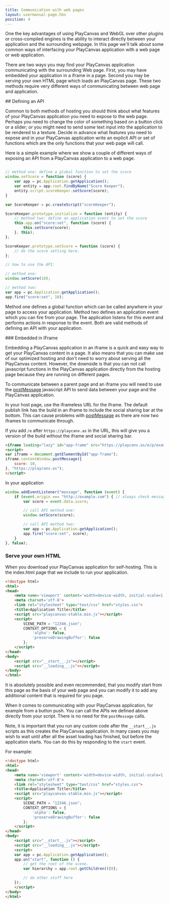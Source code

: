 ```yaml
---
title: Communication with web pages
layout: usermanual-page.hbs
position: 4
---
```


One the key advantages of using PlayCanvas and WebGL over other plugins or cross-compiled engines is the ability to interact directly between your application and the surrounding webpage. In this page we'll talk about some common ways of interfacing your PlayCanvas application with a web page or web application.

There are two ways you may find your PlayCanvas application communicating with the surrounding Web page. First, you may have embedded your application in a iframe in a page. Second you may be serving your own HTML page which loads an PlayCanvas page. These two methods require very different ways of communicating between web page and application.

## Defining an API

Common to both methods of hosting you should think about what features of your PlayCanvas application you need to expose to the web page. Perhaps you need to change the color of something based on a button click or a slider; or you might need to send some text input into the application to be rendered to a texture. Decide in advance what features you need to expose and in your PlayCanvas application write an explicit API or set of functions which are the only functions that your web page will call.

Here is a simple example where we show a couple of different ways of exposing an API from a PlayCanvas application to a web page.

```javascript

// method one: define a global function to set the score
window.setScore = function (score) {
    var app = pc.Application.getApplication();
    var entity = app.root.findByName("Score Keeper");
    entity.script.scoreKeeper.setScore(score);
}

var ScoreKeeper = pc.createScript("scoreKeeper");

ScoreKeeper.prototype.initialize = function (entity) {
    // method two: define an application event to set the score
    this.app.on("score:set", function (score) {
        this.setScore(score);
    }, this);
};

ScoreKeeper.prototype.setScore = function (score) {
    // do the score setting here.
};

// how to use the API:

// method one:
window.setScore(10);

// method two:
var app = pc.Application.getApplication();
app.fire("score:set", 10);

```

Method one defines a global function which can be called anywhere in your page to access your application. Method two defines an application event which you can fire from your page. The application listens for this event and performs actions in response to the event. Both are valid methods of defining an API with your application.

### Embedded in IFrame

Embedding a PlayCanvas application in an iframe is a quick and easy way to get your PlayCanvas content in a page. It also means that you can make use of our optimized hosting and don't need to worry about serving all the PlayCanvas content. However, the downside is that you can not call javascript functions in the PlayCanvas application directly from the hosting page because they are running on different pages.

To communicate between a parent page and an iframe you will need to use the [postMessage][1] javascript API to send data between your page and the PlayCanvas application.

In your host page, use the iframeless URL for the iframe. The default publish link has the build in an iframe to include the social sharing bar at the bottom. This can cause problems with [postMessage][1] as there are now two iframes to communicate through.

If you add `/e` after `https://playcanv.as` in the URL, this will give you a version of the build without the iframe and social sharing bar.

```html
<iframe loading="lazy" id="app-frame" src="https://playcanv.as/e/p/example/">
<script>
var iframe = document.getElementById("app-frame");
iframe.contentWindow.postMessage({
    score: 10,
}, "https://playcanv.as");
</script>
```

In your application
```javascript
window.addEventListener("message", function (event) {
    if (event.origin === "http://example.com") { // always check message came from your website
        var score = event.data.score;

        // call API method one:
        window.setScore(score);

        // call API method two:
        var app = pc.Application.getApplication();
        app.fire("score:set", score);
    }
}, false);
```

### Serve your own HTML

When you download your PlayCanvas application for self-hosting. This is the index.html page that we include to run your application.

```html
<!doctype html>
<html>
<head>
    <meta name='viewport' content='width=device-width, initial-scale=1, maximum-scale=1, minimum-scale=1, user-scalable=no'>
    <meta charset='utf-8'>
    <link rel="stylesheet" type="text/css" href="styles.css">
    <title>Application Title</title>
    <script src="playcanvas-stable.min.js"></script>
    <script>
        SCENE_PATH = "12346.json";
        CONTEXT_OPTIONS = {
            'alpha': false,
            'preserveDrawingBuffer': false
        };
    </script>
</head>
<body>
    <script src="__start__.js"></script>
    <script src="__loading__.js"></script>
</body>
</html>
```

It is absolutely possible and even recommended, that you modify start from this page as the basis of your web page and you can modify it to add any additional content that is required for you page.

When it comes to communicating with your PlayCanvas application, for example from a button push. You can call the APIs we defined above directly from your script. There is no need for the `postMessage` calls.

Note, it is important that you run any custom code after the `__start__.js` scripts as this creates the PlayCanvas application. In many cases you may wish to wait until after all the asset loading has finished, but before the application starts. You can do this by responding to the `start` event.

For example:

```html
<!doctype html>
<html>
<head>
    <meta name='viewport' content='width=device-width, initial-scale=1, maximum-scale=1, minimum-scale=1, user-scalable=no'>
    <meta charset='utf-8'>
    <link rel="stylesheet" type="text/css" href="styles.css">
    <title>Application Title</title>
    <script src="playcanvas-stable.min.js"></script>
    <script>
        SCENE_PATH = "12346.json";
        CONTEXT_OPTIONS = {
            'alpha': false,
            'preserveDrawingBuffer': false
        };
    </script>
</head>
<body>
    <script src="__start__.js"></script>
    <script src="__loading__.js"></script>
    <script>
    var app = pc.Application.getApplication();
    app.on("start", function () {
        // get the root of the scene.
        var hierarchy = app.root.getChildren()[0];

        // do other stuff here
    });
    </script>
</body>
</html>
```

[1]: https://developer.mozilla.org/en-US/docs/Web/API/Window/postMessage
